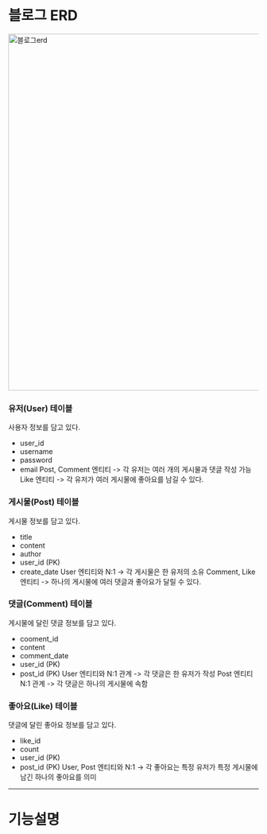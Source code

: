 
# 블로그 ERD
<img width="718" alt="블로그erd" src="https://github.com/user-attachments/assets/b963a1de-d33a-4eff-9cdb-561cfcd5e36e">

### 유저(User) 테이블
사용자 정보를 담고 있다.
- user_id
- username
- password
- email
Post, Comment 엔티티 -> 각 유저는 여러 개의 게시물과 댓글 작성 가능
Like 엔티티 -> 각 유저가 여러 게시물에 좋아요를 남길 수 있다.

### 게시물(Post) 테이블
게시물 정보를 담고 있다.
- title
- content
- author
- user_id (PK)
- create_date
User 엔티티와 N:1 -> 각 게시물은 한 유저의 소유
Comment, Like 엔티티 -> 하나의 게시물에 여러 댓글과 좋아요가 달릴 수 있다.

### 댓글(Comment) 테이블
게시물에 달린 댓글 정보를 담고 있다.
- cooment_id
- content
- comment_date
- user_id (PK)
- post_id (PK)
User 엔티티와 N:1 관계 -> 각 댓글은 한 유저가 작성
Post 엔티티 N:1 관계 -> 각 댓글은 하나의 게시물에 속함

### 좋아요(Like) 테이블
댓글에 달린 좋아요 정보를 담고 있다.
- like_id
- count
- user_id (PK)
- post_id (PK)
User, Post 엔티티와 N:1 -> 각 좋아요는 특정 유저가 특정 게시물에 남긴 하나의 좋아요를 의미

---
# 기능설명
